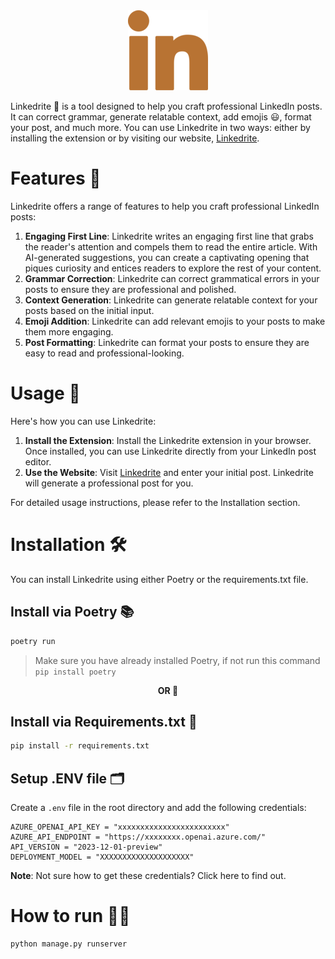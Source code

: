 <div align="center">
  <img src="icon.png" alt="Linkedrite">
</div>

<!-- ![GitHub commit activity](https://img.shields.io/github/commit-activity/:interval/zpratikpathak/Linkedrite) -->
<!-- ![GitHub Actions Workflow Status](https://img.shields.io/github/actions/workflow/status/zpratikpathak/https%3A%2F%2Fgithub.com%2Fzpratikpathak%2FLinkedrite/Deploy%20to%20server) -->



Linkedrite 🤖 is a tool designed to help you craft professional LinkedIn posts. It can correct grammar, generate relatable context, add emojis 😃, format your post, and much more. You can use Linkedrite in two ways: either by installing the extension or by visiting our website, [Linkedrite](https://linkedrite.pratikpathak.com).

# Features 🌟

Linkedrite offers a range of features to help you craft professional LinkedIn posts:

1. **Engaging First Line**: Linkedrite writes an engaging first line that grabs the reader's attention and compels them to read the entire article. With AI-generated suggestions, you can create a captivating opening that piques curiosity and entices readers to explore the rest of your content.
2. **Grammar Correction**: Linkedrite can correct grammatical errors in your posts to ensure they are professional and polished.
3. **Context Generation**: Linkedrite can generate relatable context for your posts based on the initial input.
4. **Emoji Addition**: Linkedrite can add relevant emojis to your posts to make them more engaging.
5. **Post Formatting**: Linkedrite can format your posts to ensure they are easy to read and professional-looking.

# Usage 🚀

Here's how you can use Linkedrite:

1. **Install the Extension**: Install the Linkedrite extension in your browser. Once installed, you can use Linkedrite directly from your LinkedIn post editor.
2. **Use the Website**: Visit [Linkedrite](https://Linkedrite.pratikpathak.com) and enter your initial post. Linkedrite will generate a professional post for you.

For detailed usage instructions, please refer to the Installation section.


# Installation 🛠️

You can install Linkedrite using either Poetry or the requirements.txt file.

## Install via Poetry 📚

```cmd
poetry run
```
>Make sure you have already installed Poetry, if not run this command `pip install poetry`

<div align="center">

**OR 🔄**

</div>

## Install via Requirements.txt 📄
```cmd
pip install -r requirements.txt
```

## Setup .ENV file 🗂️
Create a `.env` file in the root directory and add the following credentials:
```
AZURE_OPENAI_API_KEY = "xxxxxxxxxxxxxxxxxxxxxxxx"
AZURE_API_ENDPOINT = "https://xxxxxxxx.openai.azure.com/"
API_VERSION = "2023-12-01-preview"
DEPLOYMENT_MODEL = "XXXXXXXXXXXXXXXXXXXX"
```
**Note**: Not sure how to get these credentials? Click here to find out.

# How to run 🏃‍♂️
```cmd
python manage.py runserver
```